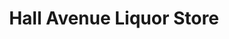 ---
title: "Hall Avenue Liquor Store"
url: /hattiesburg/hall-avenue-liquor-store/
shop: Spirituosen
---
